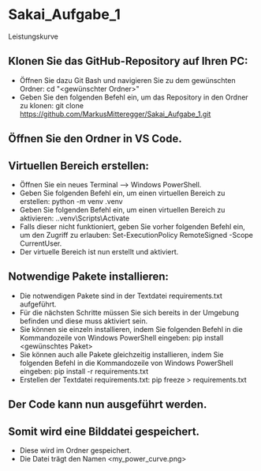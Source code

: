 # Sakai_Aufgabe_1
Leistungskurve

## Klonen Sie das GitHub-Repository auf Ihren PC:
- Öffnen Sie dazu Git Bash und navigieren Sie zu dem gewünschten Ordner: cd "<gewünschter Ordner>"
- Geben Sie den folgenden Befehl ein, um das Repository in den Ordner zu klonen: git clone <https://github.com/MarkusMitteregger/Sakai_Aufgabe_1.git>

## Öffnen Sie den Ordner in VS Code.

## Virtuellen Bereich erstellen:
- Öffnen Sie ein neues Terminal --> Windows PowerShell.
- Geben Sie folgenden Befehl ein, um einen virtuellen Bereich zu erstellen: python -m venv .venv
- Geben Sie folgenden Befehl ein, um einen virtuellen Bereich zu aktivieren: .\.venv\Scripts\Activate
- Falls dieser nicht funktioniert, geben Sie vorher folgenden Befehl ein, um den Zugriff zu erlauben: Set-ExecutionPolicy RemoteSigned -Scope CurrentUser.
- Der virtuelle Bereich ist nun erstellt und aktiviert.

## Notwendige Pakete installieren:
- Die notwendigen Pakete sind in der Textdatei requirements.txt aufgeführt.
- Für die nächsten Schritte müssen Sie sich bereits in der Umgebung befinden und diese muss aktiviert sein.
- Sie können sie einzeln installieren, indem Sie folgenden Befehl in die Kommandozeile von Windows PowerShell eingeben: pip install <gewünschtes Paket>
- Sie können auch alle Pakete gleichzeitig installieren, indem Sie folgenden Befehl in die Kommandozeile von Windows PowerShell eingeben: pip install -r requirements.txt
- Erstellen der Textdatei requirements.txt: pip freeze > requirements.txt

## Der Code kann nun ausgeführt werden.

## Somit wird eine Bilddatei gespeichert.
- Diese wird im Ordner <figures> gespeichert.
- Die Datei trägt den Namen <my_power_curve.png>